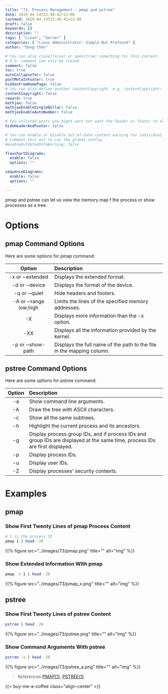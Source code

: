 ```yaml
---
title: "73. Process Management - pmap and pstree"
date: 2019-04-14T23:48:42+12:00
lastmod: 2019-04-14T23:48:42+12:00
draft: false
keywords: []
description: ""
tags: [ "Linux", "Server" ]
categories: [ "Linux Administrator: Simple But Profound" ]
author: "Dong Chen"

# You can also close(false) or open(true) something for this content.
# P.S. comment can only be closed
comment: false
toc: true
autoCollapseToc: false
postMetaInFooter: true
hiddenFromHomePage: false
# You can also define another contentCopyright. e.g. contentCopyright: "This is another copyright."
contentCopyright: false
reward: true
mathjax: false
mathjaxEnableSingleDollar: false
mathjaxEnableAutoNumber: false

# You unlisted posts you might want not want the header or footer to show
hideHeaderAndFooter: false

# You can enable or disable out-of-date content warning for individual post.
# Comment this out to use the global config.
#enableOutdatedInfoWarning: false

flowchartDiagrams:
  enable: false
  options: ""

sequenceDiagrams: 
  enable: false
  options: ""

---
```


pmap and pstree can let us view the memory map f the process or show processes as a tree.

<!--more-->

# Options

## pmap Command Options

Here are some options for pmap command:

| Option | Description |
|:---------------:|:---------------|
| -x or &#8209;&#8209;extended | Displays the extended format. |
| -d or &#8209;&#8209;device | Displays the format of the device. |
| -q or &#8209;&#8209;quiet | Hide headers and footers. |
| -A or &#8209;&#8209;range low,high | Limits the lines of the specified memory addresses. |
| -X | Displays more information than the -x option. |
| -XX | Displays all the information provided by the kernel. |
| -p or &#8209;&#8209;show-path | Displays the full name of the path to the file in the mapping column. |

## pstree Command Options

Here are some options for pstree command:

| Option | Description |
|:---------------:|:---------------|
| -a | Show command line arguments. |
| -A | Draw the tree with ASCII characters. |
| -c | Show all the same subtrees. |
| -h | Highlight the current process and its ancestors. |
| -g | Display process group IDs, and if process IDs and group IDs are displayed at the same time, process IDs are first displayed. |
| -p | Display process IDs.  |
| -u | Display user IDs. |
| -Z | Display processes' security contexts. |

# Examples

## pmap

### Show First Twenty Lines of pmap Process Content

```bash
# 1 is the process ID
pmap 1 | head -20
```

{{% figure src="../images/73/pmap.png" title="" alt="img" %}}

### Show Extended Information With pmap

```bash
pmap -x 1 | head -20
```

{{% figure src="../images/73/pmap_x.png" title="" alt="img" %}}

## pstree

### Show First Twenty Lines of pstree Content

```bash
pstree | head -20
```

{{% figure src="../images/73/pstree.png" title="" alt="img" %}}

### Show Command Arguments With pstree

```bash
pstree -a | head -20
```

{{% figure src="../images/73/pstree_a.png" title="" alt="img" %}}

> References
> [PMAP(1)](http://man7.org/linux/man-pages/man1/pmap.1.html),
> [PSTREE(1)](http://man7.org/linux/man-pages/man1/pstree.1.html)

<!-- Buy Me a Coffee Button -->
{{< buy-me-a-coffee class="align-center" >}}
